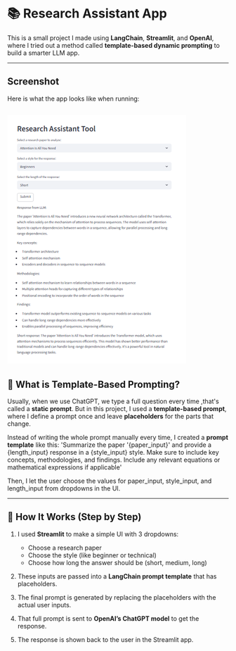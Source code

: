 # 📚 Research Assistant App 

This is a small project I made using **LangChain**, **Streamlit**, and **OpenAI**, where I tried out a method called **template-based dynamic prompting** to build a smarter LLM app.

---
## Screenshot
Here is what the app looks like when running:

![screenshot](../Data/dynamic_prompt.png)
---
## 📌 What is Template-Based Prompting?

Usually, when we use ChatGPT, we type a full question every time ,that's called a **static prompt**. But in this project, I used a **template-based prompt**, where I define a prompt once and leave **placeholders** for the parts that change.

Instead of writing the whole prompt manually every time, I created a **prompt template** like this:
'Summarize the paper '{paper_input}' and provide a {length_input} response in a {style_input} style.
Make sure to include key concepts, methodologies, and findings. Include any relevant equations or mathematical expressions if applicable'

Then, I let the user choose the values for paper_input, style_input, and length_input from dropdowns in the UI.

---

## 🧪 How It Works (Step by Step)

1. I used **Streamlit** to make a simple UI with 3 dropdowns:
   - Choose a research paper
   - Choose the style (like beginner or technical)
   - Choose how long the answer should be (short, medium, long)

2. These inputs are passed into a **LangChain prompt template** that has placeholders.

3. The final prompt is generated by replacing the placeholders with the actual user inputs.

4. That full prompt is sent to **OpenAI’s ChatGPT model** to get the response.

5. The response is shown back to the user in the Streamlit app.






